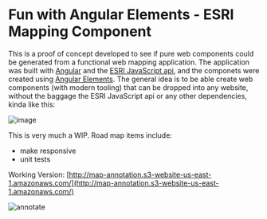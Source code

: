 # Fun with Angular Elements - ESRI Mapping Component  

This is a proof of concept developed to see if pure web components could be generated from a functional web mapping application. The application was built with [Angular](https://angular.io/) and the [ESRI JavaScript api](https://developers.arcgis.com/javascript/latest/), and the componets were created using [Angular Elements](https://angular.io/guide/elements). The general idea is to be able create web components (with modern tooling)  that can be dropped into any website, without the baggage the ESRI JavaScript api or any other dependencies, kinda like this:

![image](https://user-images.githubusercontent.com/2328959/198187452-3d97551b-aab3-44c8-b8e4-95f4e7ef6d4e.png)

This is very much a WIP. Road map items include:
- make responsive 
- unit tests


Working Version: [http://map-annotation.s3-website-us-east-1.amazonaws.com/](http://map-annotation.s3-website-us-east-1.amazonaws.com/)

![annotate](https://user-images.githubusercontent.com/2328959/198191120-15965cec-d215-4aac-afab-3053901421ea.gif)


